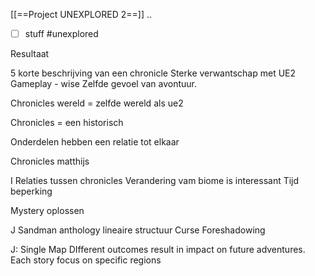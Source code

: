 [[==Project UNEXPLORED 2==]]
..
- [ ] stuff
#unexplored 

Resultaat

5 korte beschrijving van een chronicle
Sterke verwantschap met UE2
Gameplay - wise
Zelfde gevoel van avontuur.

Chronicles wereld = zelfde wereld als ue2

Chronicles = een historisch 

Onderdelen hebben een relatie tot elkaar

Chronicles matthijs

I
Relaties tussen chronicles
Verandering vam biome is interessant
Tijd beperking

Mystery oplossen

J
Sandman anthology
lineaire structuur
Curse 
Foreshadowing



J: Single Map
DIfferent outcomes result in impact on future adventures.
Each story focus on specific regions